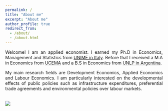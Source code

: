 ```yaml
---
permalink: /
title: "About me"
excerpt: "About me"
author_profile: true
redirect_from: 
  - /about/
  - /about.html
---
```


<p style="text-align: justify;">Welcome! I am an applied economist. I earned my Ph.D in Economics, Management and Statistics from <a title="UNIME in Italy" href="https://www.unime.it/it">UNIME in Italy</a>. Before that I received a M.A in Economics from <a title="UCEMA" href="https://ucema.edu.ar/posgrado/maestria-en-economia">UCEMA</a> and a B.S in Economics from <a title="UNLP in Argentina" href="https://www.depeco.econo.unlp.edu.ar/wp/">UNLP in Argentina</a>.</p>
<p style="text-align: justify;">My main research fields are Development Economics, Applied Economics and Labour Economics. I am particularly interested on the developmental effects of public policies such as infrastructure expenditures, preferential trade agreements and environmental policies over labour markets.</p>

<p><br /><img style="display: block; margin-left: auto; margin-right: auto;" src="https://scaram.github.io/santiagocaram/images/trade_jobs.png" /></p>
